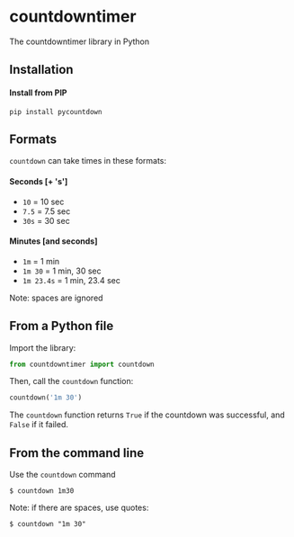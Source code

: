# countdowntimer
The countdowntimer library in Python

## Installation

#### Install from PIP

```
pip install pycountdown
```

## Formats

`countdown` can take times in these formats:

#### Seconds [+ 's']

* `10` = 10 sec
* `7.5` = 7.5 sec
* `30s` = 30 sec

#### Minutes [and seconds]

* `1m` = 1 min
* `1m 30` = 1 min, 30 sec
* `1m 23.4s` = 1 min, 23.4 sec

Note: spaces are ignored

## From a Python file

Import the library:

```python
from countdowntimer import countdown
```

Then, call the `countdown` function:

```python
countdown('1m 30')
```

The `countdown` function returns `True` if the countdown was successful, and `False` if it failed.

## From the command line

Use the `countdown` command

```
$ countdown 1m30
```

Note: if there are spaces, use quotes:

```
$ countdown "1m 30"
```
